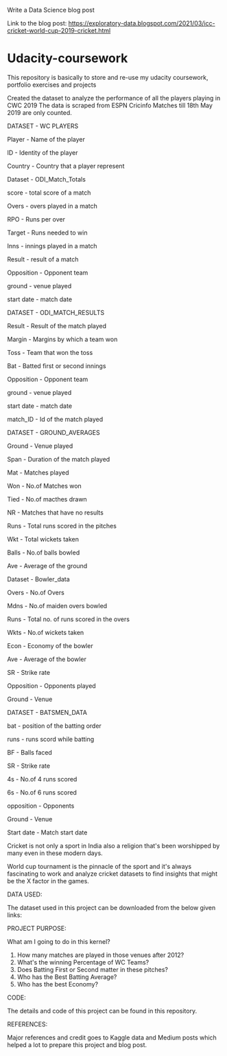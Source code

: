 Write a Data Science blog post

Link to the blog post: https://exploratory-data.blogspot.com/2021/03/icc-cricket-world-cup-2019-cricket.html

# Udacity-coursework

This repository is basically to store and re-use my udacity coursework, portfolio exercises and projects

Created the dataset to analyze the performance of all the players playing in CWC 2019
The data is scraped from ESPN Cricinfo
Matches till 18th May 2019 are only counted.


DATASET  - WC PLAYERS

Player - Name of the player

ID - Identity of the player

Country - Country that a player represent

Dataset - ODI_Match_Totals

score - total score of a match

Overs - overs played in a match

RPO - Runs per over

Target - Runs needed to win

Inns - innings played in a match

Result - result of a match

Opposition - Opponent team

ground - venue played

start date - match date


DATASET - ODI_MATCH_RESULTS

Result - Result of the match played

Margin - Margins by which a team won

Toss - Team that won the toss

Bat - Batted first or second innings

Opposition - Opponent team

ground - venue played

start date - match date

match_ID - Id of the match played


DATASET - GROUND_AVERAGES

Ground - Venue played

Span - Duration of the match played

Mat - Matches played

Won - No.of Matches won

Tied - No.of macthes drawn

NR - Matches that have no results

Runs - Total runs scored in the pitches

Wkt - Total wickets taken

Balls - No.of balls bowled

Ave - Average of the ground

Dataset - Bowler_data

Overs - No.of Overs

Mdns - No.of maiden overs bowled

Runs - Total no. of runs scored in the overs

Wkts - No.of wickets taken

Econ - Economy of the bowler

Ave - Average of the bowler

SR - Strike rate

Opposition - Opponents played

Ground - Venue


DATASET - BATSMEN_DATA

bat - position of the batting order

runs - runs scord while batting

BF - Balls faced

SR - Strike rate

4s - No.of 4 runs scored

6s - No.of 6 runs scored

opposition - Opponents

Ground - Venue

Start date - Match start date


Cricket is not only a sport in India also a religion that's been worshipped by many even in these modern days. 

World cup tournament is the pinnacle of the sport and it's always fascinating to work and analyze cricket datasets to find insights that might be the X factor in the games. 

DATA USED:

The dataset used in this project can be downloaded from the below given links:



PROJECT PURPOSE:

What am I going to do in this kernel?


1. How many matches are played in those venues after 2012?
2. What's the winning Percentage of WC Teams?
3. Does Batting First or Second matter in these pitches?
4. Who has the Best Batting Average?
5. Who has the best Economy?


CODE:

The details and code of this project can be found in this repository.


REFERENCES: 

Major references and credit goes to Kaggle data and Medium posts which helped a lot to prepare this project and blog post.
